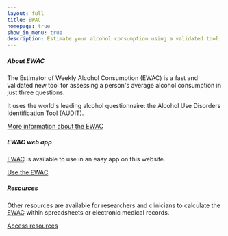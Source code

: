 ```yaml
---
layout: full
title: EWAC
homepage: true
show_in_menu: true
description: Estimate your alcohol consumption using a validated tool
---
```



<div class="card-deck">
  <div class="col-md-6 bg-light card">
    <div class="card-body">
      <h5 class="card-title">About EWAC</h5>
      <p class="card-text">The Estimator of Weekly Alcohol Consumption (EWAC) 
         is a fast and validated new tool for assessing
         a person's average alcohol consumption in just three questions.</p>
         <p>It uses the world's leading
       alcohol questionnaire: the Alcohol Use Disorders Identification Tool (AUDIT).</p>
       <div class="read-more">
       <a href="about">More information about the EWAC</a>
        </div>
    </div>
  </div>
  <div class="col-md-3 bg-light card">
    <div class="card-body">
      <h5 class="card-title">EWAC web app</h5>
      <p><abbr title="Estimator of Weekly Alcohol Consumption">EWAC</abbr> is available to use in an easy app on this
       website.</p>
    <div class="read-more">
       <a href="questionnaire">Use the EWAC</a>
       </div>
    </div>
  </div>
  <div class="col-md-3 bg-light card">
    <div class="card-body">
      <h5 class="card-title">Resources</h5>
      <p class="card-text">Other resources are available for researchers and clinicians to calculate
         the <abbr title="Estimated Weekly Alcohol Consumption">EWAC</abbr> within spreadsheets or electronic medical records.</p>
         <div class="read-more">
                <a href="resources">Access resources</a>
                </div>
    </div>
  </div>
</div>


